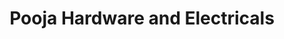---
title: "Pooja Hardware and Electricals"
url: /pune/pooja-hardware-and-electricals/
shop: Eisenwaren
---
